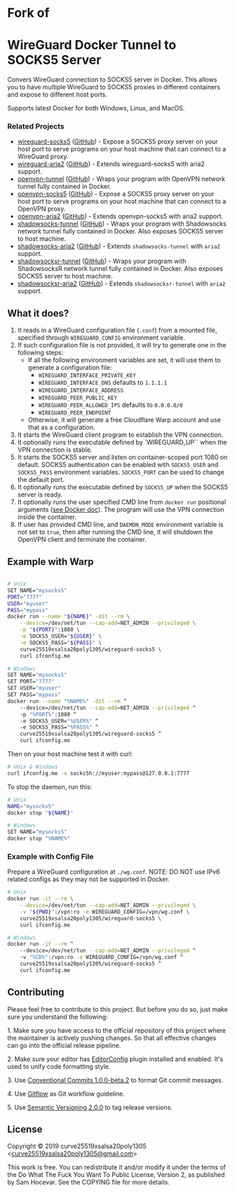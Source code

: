 # Fork of 

# WireGuard Docker Tunnel to SOCKS5 Server

Convers WireGuard connection to SOCKS5 server in Docker. This allows you to have multiple WireGuard to SOCKS5 proxies in different containers and expose to different host ports.

Supports latest Docker for both Windows, Linux, and MacOS.

### Related Projects

-   [wireguard-socks5](https://hub.docker.com/r/curve25519xsalsa20poly1305/wireguard-socks5/) ([GitHub](https://github.com/curve25519xsalsa20poly1305/docker-wireguard-socks5)) - Expose a SOCKS5 proxy server on your host port to serve programs on your host machine that can connect to a WireGuard proxy.
-   [wireguard-aria2](https://hub.docker.com/r/curve25519xsalsa20poly1305/wireguard-aria2/) ([GitHub](https://github.com/curve25519xsalsa20poly1305/docker-wireguard-aria2)) - Extends wireguard-socks5 with aria2 support.
-   [openvpn-tunnel](https://hub.docker.com/r/curve25519xsalsa20poly1305/openvpn-tunnel/) ([GitHub](https://github.com/curve25519xsalsa20poly1305/docker-openvpn-tunnel)) - Wraps your program with OpenVPN network tunnel fully contained in Docker.
-   [openvpn-socks5](https://hub.docker.com/r/curve25519xsalsa20poly1305/openvpn-socks5/) ([GitHub](https://github.com/curve25519xsalsa20poly1305/docker-openvpn-socks5)) - Expose a SOCKS5 proxy server on your host port to serve programs on your host machine that can connect to a OpenVPN proxy.
-   [openvpn-aria2](https://hub.docker.com/r/curve25519xsalsa20poly1305/openvpn-aria2/) ([GitHub](https://github.com/curve25519xsalsa20poly1305/docker-openvpn-aria2)) - Extends openvpn-socks5 with aria2 support.
-   [shadowsocks-tunnel](https://hub.docker.com/r/curve25519xsalsa20poly1305/shadowsocks-tunnel/) ([GitHub](https://github.com/curve25519xsalsa20poly1305/docker-shadowsocks-tunnel)) - Wraps your program with Shadowsocks network tunnel fully contained in Docker. Also exposes SOCKS5 server to host machine.
-   [shadowsocks-aria2](https://hub.docker.com/r/curve25519xsalsa20poly1305/shadowsocks-aria2/) ([GitHub](https://github.com/curve25519xsalsa20poly1305/docker-shadowsocks-aria2)) - Extends `shadowsocks-tunnel` with `aria2` support.
-   [shadowsocksr-tunnel](https://hub.docker.com/r/curve25519xsalsa20poly1305/shadowsocksr-tunnel/) ([GitHub](https://github.com/curve25519xsalsa20poly1305/docker-shadowsocksr-tunnel)) - Wraps your program with ShadowsocksR network tunnel fully contained in Docker. Also exposes SOCKS5 server to host machine.
-   [shadowsocksr-aria2](https://hub.docker.com/r/curve25519xsalsa20poly1305/shadowsocksr-aria2/) ([GitHub](https://github.com/curve25519xsalsa20poly1305/docker-shadowsocksr-aria2)) - Extends `shadowsocksr-tunnel` with `aria2` support.

## What it does?

1. It reads in a WireGuard configuration file (`.conf`) from a mounted file, specified through `WIREGUARD_CONFIG` environment variable.
2. If such configuration file is not provided, it will try to generate one in the following steps:
    - If all the following environment variables are set, it will use them to generate a configuration file:
        - `WIREGUARD_INTERFACE_PRIVATE_KEY`
        - `WIREGUARD_INTERFACE_DNS` defaults to `1.1.1.1`
        - `WIREGUARD_INTERFACE_ADDRESS`
        - `WIREGUARD_PEER_PUBLIC_KEY`
        - `WIREGUARD_PEER_ALLOWED_IPS` defaults to `0.0.0.0/0`
        - `WIREGUARD_PEER_ENDPOINT`
    - Otherwise, it will generate a free Cloudflare Warp account and use that as a configuration.
3. It starts the WireGuard client program to establish the VPN connection.
4. It optionally runs the executable defined by `WIREGUARD_UP`` when the VPN connection is stable.
5. It starts the SOCKS5 server and listen on container-scoped port 1080 on default. SOCKS5 authentication can be enabled with `SOCKS5_USER` and `SOCKS5_PASS` environment variables. `SOCKS5_PORT` can be used to change the default port.
6. It optionally runs the executable defined by `SOCKS5_UP` when the SOCKS5 server is ready.
7. It optionally runs the user specified CMD line from `docker run` positional arguments ([see Docker doc](https://docs.docker.com/engine/reference/run/#cmd-default-command-or-options)). The program will use the VPN connection inside the container.
8. If user has provided CMD line, and `DAEMON_MODE` environment variable is not set to `true`, then after running the CMD line, it will shutdown the OpenVPN client and terminate the container.

## Example with Warp

```bash

# Unix
SET NAME="mysocks5"
PORT="7777"
USER="myuser"
PASS="mypass"
docker run --name "${NAME}" -dit --rm \
    --device=/dev/net/tun --cap-add=NET_ADMIN --privileged \
    -p "${PORT}":1080 \
    -e SOCKS5_USER="${USER}" \
    -e SOCKS5_PASS="${PASS}" \
    curve25519xsalsa20poly1305/wireguard-socks5 \
    curl ifconfig.me

# Windows
SET NAME="mysocks5"
SET PORT="7777"
SET USER="myuser"
SET PASS="mypass"
docker run --name "%NAME%" -dit --rm ^
    --device=/dev/net/tun --cap-add=NET_ADMIN --privileged ^
    -p "%PORT%":1080 ^
    -e SOCKS5_USER="%USER%" ^
    -e SOCKS5_PASS="%PASS%" ^
    curve25519xsalsa20poly1305/wireguard-socks5 ^
    curl ifconfig.me
```

Then on your host machine test it with curl:

```bash
# Unix & Windows
curl ifconfig.me -x socks5h://myuser:mypass@127.0.0.1:7777
```

To stop the daemon, run this:

```bash
# Unix
NAME="mysocks5"
docker stop "${NAME}"

# Windows
SET NAME="mysocks5"
docker stop "%NAME%"
```

### Example with Config File

Prepare a WireGuard configuration at `./wg.conf`. NOTE: DO NOT use IPv6 related configs as they may not be supported in Docker.

```bash
# Unix
docker run -it --rm \
    --device=/dev/net/tun --cap-add=NET_ADMIN --privileged \
    -v "${PWD}":/vpn:ro -e WIREGUARD_CONFIG=/vpn/wg.conf \
    curve25519xsalsa20poly1305/wireguard-socks5 \
    curl ifconfig.me

# Windows
docker run -it --rm ^
    --device=/dev/net/tun --cap-add=NET_ADMIN --privileged ^
    -v "%CD%":/vpn:ro -e WIREGUARD_CONFIG=/vpn/wg.conf ^
    curve25519xsalsa20poly1305/wireguard-socks5 ^
    curl ifconfig.me
```

## Contributing

Please feel free to contribute to this project. But before you do so, just make
sure you understand the following:

1\. Make sure you have access to the official repository of this project where
the maintainer is actively pushing changes. So that all effective changes can go
into the official release pipeline.

2\. Make sure your editor has [EditorConfig](https://editorconfig.org/) plugin
installed and enabled. It's used to unify code formatting style.

3\. Use [Conventional Commits 1.0.0-beta.2](https://conventionalcommits.org/) to
format Git commit messages.

4\. Use [Gitflow](https://www.atlassian.com/git/tutorials/comparing-workflows/gitflow-workflow)
as Git workflow guideline.

5\. Use [Semantic Versioning 2.0.0](https://semver.org/) to tag release
versions.

## License

Copyright © 2019 curve25519xsalsa20poly1305 &lt;<curve25519xsalsa20poly1305@gmail.com>&gt;

This work is free. You can redistribute it and/or modify it under the
terms of the Do What The Fuck You Want To Public License, Version 2,
as published by Sam Hocevar. See the COPYING file for more details.
